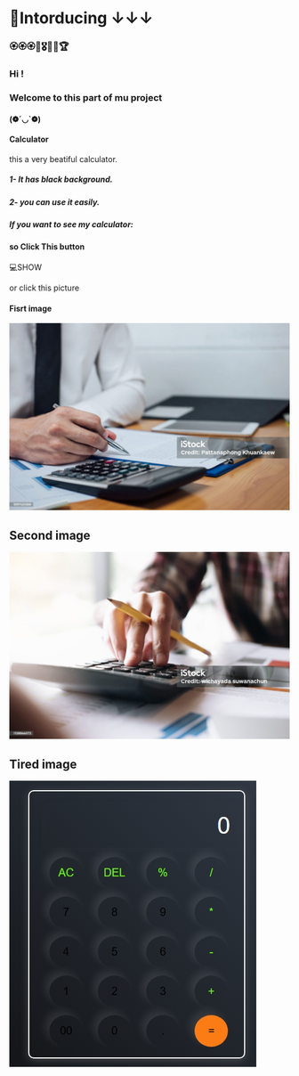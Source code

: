 # 👑Intorducing ↓↓↓ 

####
### 🏵️🏵️🏵️🫡🎖️🥉🏅🏆

### Hi ! 
### Welcome to this part of mu project 
#### (❁´◡`❁)
#### Calculator
this a very beatiful calculator.
##### 1- It has black background.
##### 2- you can use it easily.
##### If you want to see my calculator:

#### so Click This button 
💻SHOW


or click this picture

#### Fisrt image
![](img/img1.jpg)

## Second image

![](img/img2.jpg)
## Tired image

![](img/img3.jpeg)



